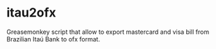 itau2ofx
========

Greasemonkey script that allow to export mastercard and visa bill from Brazilian Itaú Bank to ofx format.